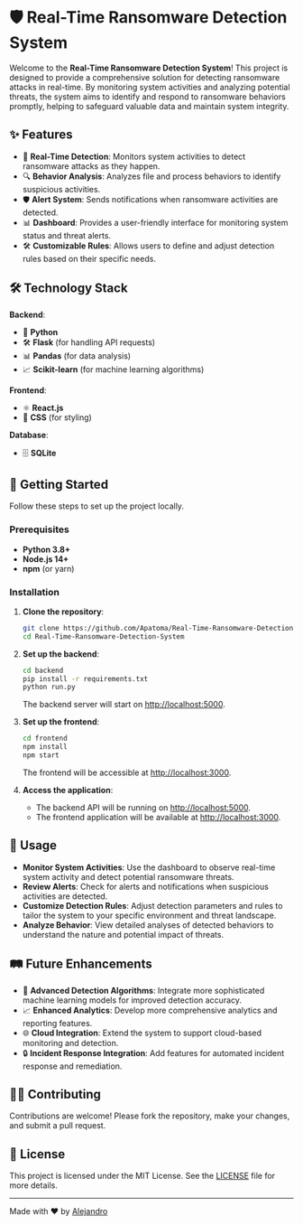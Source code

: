 # 🛡️ Real-Time Ransomware Detection System

Welcome to the **Real-Time Ransomware Detection System**! This project is designed to provide a comprehensive solution for detecting ransomware attacks in real-time. By monitoring system activities and analyzing potential threats, the system aims to identify and respond to ransomware behaviors promptly, helping to safeguard valuable data and maintain system integrity.

## ✨ Features

- 🚨 **Real-Time Detection**: Monitors system activities to detect ransomware attacks as they happen.
- 🔍 **Behavior Analysis**: Analyzes file and process behaviors to identify suspicious activities.
- 🛡️ **Alert System**: Sends notifications when ransomware activities are detected.
- 📊 **Dashboard**: Provides a user-friendly interface for monitoring system status and threat alerts.
- 🛠️ **Customizable Rules**: Allows users to define and adjust detection rules based on their specific needs.

## 🛠️ Technology Stack

**Backend**:
- 🐍 **Python**
- 🛠️ **Flask** (for handling API requests)
- 📊 **Pandas** (for data analysis)
- 📈 **Scikit-learn** (for machine learning algorithms)

**Frontend**:
- ⚛️ **React.js**
- 🎨 **CSS** (for styling)

**Database**:
- 🗄️ **SQLite**

## 🚀 Getting Started

Follow these steps to set up the project locally.

### Prerequisites

- **Python 3.8+**
- **Node.js 14+**
- **npm** (or yarn)

### Installation

1. **Clone the repository**:
    ```bash
    git clone https://github.com/Apatoma/Real-Time-Ransomware-Detection-System.git
    cd Real-Time-Ransomware-Detection-System
    ```

2. **Set up the backend**:
    ```bash
    cd backend
    pip install -r requirements.txt
    python run.py
    ```
    The backend server will start on [http://localhost:5000](http://localhost:5000).

3. **Set up the frontend**:
    ```bash
    cd frontend
    npm install
    npm start
    ```
    The frontend will be accessible at [http://localhost:3000](http://localhost:3000).

4. **Access the application**:
    - The backend API will be running on [http://localhost:5000](http://localhost:5000).
    - The frontend application will be available at [http://localhost:3000](http://localhost:3000).

## 📝 Usage

- **Monitor System Activities**: Use the dashboard to observe real-time system activity and detect potential ransomware threats.
- **Review Alerts**: Check for alerts and notifications when suspicious activities are detected.
- **Customize Detection Rules**: Adjust detection parameters and rules to tailor the system to your specific environment and threat landscape.
- **Analyze Behavior**: View detailed analyses of detected behaviors to understand the nature and potential impact of threats.

## 🛤️ Future Enhancements

- 🤖 **Advanced Detection Algorithms**: Integrate more sophisticated machine learning models for improved detection accuracy.
- 📈 **Enhanced Analytics**: Develop more comprehensive analytics and reporting features.
- 🌐 **Cloud Integration**: Extend the system to support cloud-based monitoring and detection.
- 🔒 **Incident Response Integration**: Add features for automated incident response and remediation.

## 🧑‍💻 Contributing

Contributions are welcome! Please fork the repository, make your changes, and submit a pull request.

## 📄 License

This project is licensed under the MIT License. See the [LICENSE](LICENSE) file for more details.

---

Made with ❤️ by [Alejandro](https://github.com/Apatoma)
